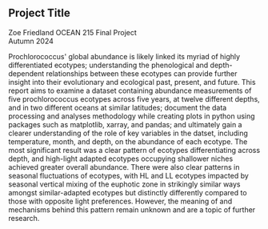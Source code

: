 ## Project Title

Zoe Friedland
OCEAN 215 Final Project  
Autumn 2024  

Prochlorococcus' global abundance is likely linked its myriad of highly differentiated ecotypes; understanding the phenological and depth-dependent relationships between these ecotypes can provide further insight into their evolutionary and ecological past, present, and future. This report aims to examine a dataset containing abundance measurements of five prochlorococcus ecotypes across five years, at twelve different depths, and in two different oceans at similar latitudes; document the data processing and analyses methodology while creating plots in python using packages such as matplotlib, xarray, and pandas; and ultimately gain a clearer understanding of the role of key variables in the datset, including temperature, month, and depth, on the abundance of each ecotype. The most significant result was a clear pattern of ecotypes differentiating across depth, and high-light adapted ecotypes occupying shallower niches achieved greater overall abundance. There were also clear patterns in seasonal fluctuations of ecotypes, with HL and LL ecotypes impacted by seasonal vertical mixing of the euphotic zone in strikingly similar ways amongst similar-adapted ecotypes but distinctly differently compared to those with opposite light preferences. However, the meaning of and mechanisms behind this pattern remain unknown and are a topic of further research. 